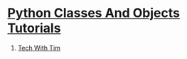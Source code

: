 # [Python Classes And Objects Tutorials](https://www.youtube.com/playlist?list=PLzMcBGfZo4-l1MqB1zoYfqzlj_HH-ZzXt)

1. [Tech With Tim](https://www.youtube.com/@TechWithTim)